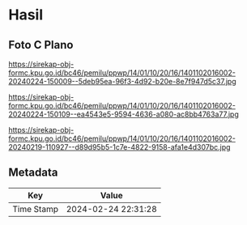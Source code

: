 # Hasil

## Foto C Plano

https://sirekap-obj-formc.kpu.go.id/bc46/pemilu/ppwp/14/01/10/20/16/1401102016002-20240224-150009--5deb95ea-96f3-4d92-b20e-8e7f947d5c37.jpg

https://sirekap-obj-formc.kpu.go.id/bc46/pemilu/ppwp/14/01/10/20/16/1401102016002-20240224-150109--ea4543e5-9594-4636-a080-ac8bb4763a77.jpg

https://sirekap-obj-formc.kpu.go.id/bc46/pemilu/ppwp/14/01/10/20/16/1401102016002-20240219-110927--d89d95b5-1c7e-4822-9158-afa1e4d307bc.jpg


## Metadata

| Key        | Value               |
| ---------- | ------------------- |
| Time Stamp | 2024-02-24 22:31:28 |



